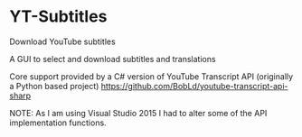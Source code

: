# YT-Subtitles
Download YouTube subtitles

A GUI to select and download subtitles and translations

Core support provided by a C# version of YouTube Transcript API (originally a Python based project)
https://github.com/BobLd/youtube-transcript-api-sharp

NOTE: As I am using Visual Studio 2015 I had to alter some of the API implementation functions.
